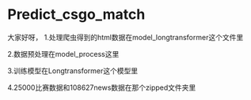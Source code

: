 # Predict_csgo_match
大家好呀，
1.处理爬虫得到的html数据在model_longtransformer这个文件里

2.数据预处理在model_process这里

3.训练模型在Longtransformer这个模型里

4.25000比赛数据和108627news数据在那个zipped文件夹里

